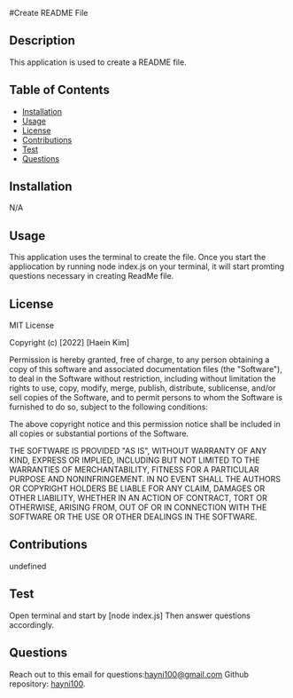 #Create README File
  ## Description 
  This application is used to create a README file. 
  ## Table of Contents
  - [Installation](#Installation)
  - [Usage](#Usage)
  - [License](#License)
  - [Contributions](#Contributions)
  - [Test](#Test) 
  - [Questions](#Questions) 
  ## Installation
  N/A
  ## Usage
  This application uses the terminal to create the file. Once you start the appliocation by running node index.js on your terminal, it will start promting questions necessary in creating ReadMe file. 
  ## License
MIT License

Copyright (c) [2022] [Haein Kim]

Permission is hereby granted, free of charge, to any person obtaining a copy
of this software and associated documentation files (the "Software"), to deal
in the Software without restriction, including without limitation the rights
to use, copy, modify, merge, publish, distribute, sublicense, and/or sell
copies of the Software, and to permit persons to whom the Software is
furnished to do so, subject to the following conditions:

The above copyright notice and this permission notice shall be included in all
copies or substantial portions of the Software.

THE SOFTWARE IS PROVIDED "AS IS", WITHOUT WARRANTY OF ANY KIND, EXPRESS OR
IMPLIED, INCLUDING BUT NOT LIMITED TO THE WARRANTIES OF MERCHANTABILITY,
FITNESS FOR A PARTICULAR PURPOSE AND NONINFRINGEMENT. IN NO EVENT SHALL THE
AUTHORS OR COPYRIGHT HOLDERS BE LIABLE FOR ANY CLAIM, DAMAGES OR OTHER
LIABILITY, WHETHER IN AN ACTION OF CONTRACT, TORT OR OTHERWISE, ARISING FROM,
OUT OF OR IN CONNECTION WITH THE SOFTWARE OR THE USE OR OTHER DEALINGS IN THE
SOFTWARE.
  ## Contributions
  undefined
  ## Test
  Open terminal and start by [node index.js] Then answer questions accordingly.
  ## Questions
  Reach out to this email for questions:hayni100@gmail.com
  Github repository: [hayni100](https://github.com/hayni100/).
